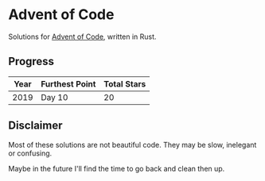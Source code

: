 # Advent of Code

Solutions for [Advent of Code](https://adventofcode.com/), written in Rust.

## Progress

| Year | Furthest Point | Total Stars |
| ---- | -------------- | ----------- |
| 2019 | Day 10         | 20          |

## Disclaimer

Most of these solutions are not beautiful code. They may be slow, inelegant or confusing.

Maybe in the future I'll find the time to go back and clean then up.
